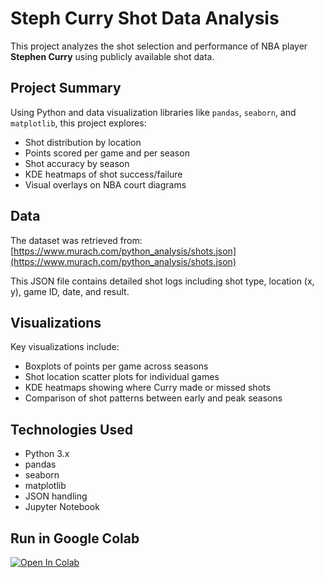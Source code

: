 # Steph Curry Shot Data Analysis

This project analyzes the shot selection and performance of NBA player **Stephen Curry** using publicly available shot data.

## Project Summary

Using Python and data visualization libraries like `pandas`, `seaborn`, and `matplotlib`, this project explores:
- Shot distribution by location
- Points scored per game and per season
- Shot accuracy by season
- KDE heatmaps of shot success/failure
- Visual overlays on NBA court diagrams

## Data

The dataset was retrieved from:  
[https://www.murach.com/python_analysis/shots.json](https://www.murach.com/python_analysis/shots.json)

This JSON file contains detailed shot logs including shot type, location (x, y), game ID, date, and result.

## Visualizations

Key visualizations include:
- Boxplots of points per game across seasons
- Shot location scatter plots for individual games
- KDE heatmaps showing where Curry made or missed shots
- Comparison of shot patterns between early and peak seasons

## Technologies Used

- Python 3.x
- pandas
- seaborn
- matplotlib
- JSON handling
- Jupyter Notebook

## Run in Google Colab

[![Open In Colab](https://colab.research.google.com/assets/colab-badge.svg)](https://colab.research.google.com/drive/1jpPuNSS7cDNnFZcdmE2gtxbRtD8iI0Ox?usp=sharing)
